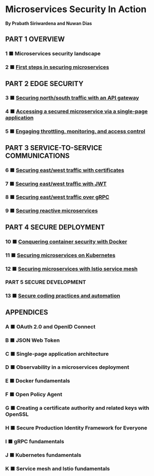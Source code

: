 # Microservices Security In Action
**By Prabath Siriwardena and Nuwan Dias**

## PART 1 OVERVIEW 
### 1 ■ Microservices security landscape
### 2 ■ [First steps in securing microservices](chaper02)
## PART 2 EDGE SECURITY 
### 3 ■ [Securing north/south traffic with an API gateway](chaper03)
### 4 ■ [Accessing a secured microservice via a single-page application](chaper04)
### 5 ■ [Engaging throttling, monitoring, and access control](chaper05)
## PART 3 SERVICE-TO-SERVICE COMMUNICATIONS 
### 6 ■ [Securing east/west traffic with certificates ](chaper06)
### 7 ■ [Securing east/west traffic with JWT](chaper07)
### 8 ■ [Securing east/west traffic over gRPC](chaper08)
### 9 ■ [Securing reactive microservices](chaper09)
## PART 4 SECURE DEPLOYMENT 
### 10 ■ [Conquering container security with Docker](chaper10)
### 11 ■ [Securing microservices on Kubernetes](chaper11)
### 12 ■ [Securing microservices with Istio service mesh](chaper12)
### PART 5 SECURE DEVELOPMENT 
### 13 ■ [Secure coding practices and automation](chaper13)
## APPENDICES
### A ■ OAuth 2.0 and OpenID Connect 
### B ■ JSON Web Token 
### C ■ Single-page application architecture 
### D ■ Observability in a microservices deployment 
### E ■ Docker fundamentals 
### F ■ Open Policy Agent 
### G ■ Creating a certificate authority and related keys with OpenSSL 
### H ■ Secure Production Identity Framework for Everyone 
### I ■ gRPC fundamentals 
### J ■ Kubernetes fundamentals 
### K ■ Service mesh and Istio fundamentals 

